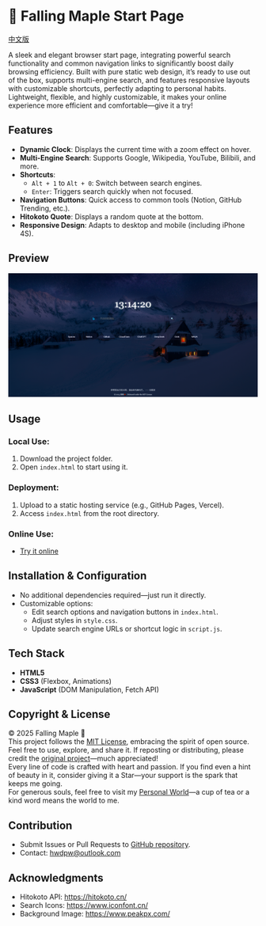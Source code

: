# 🍁 Falling Maple Start Page

[中文版](./README.md)

A sleek and elegant browser start page, integrating powerful search functionality and common navigation links to significantly boost daily browsing efficiency. Built with pure static web design, it’s ready to use out of the box, supports multi-engine search, and features responsive layouts with customizable shortcuts, perfectly adapting to personal habits. Lightweight, flexible, and highly customizable, it makes your online experience more efficient and comfortable—give it a try!

## Features

- **Dynamic Clock**: Displays the current time with a zoom effect on hover.
- **Multi-Engine Search**: Supports Google, Wikipedia, YouTube, Bilibili, and more.
- **Shortcuts**:
  - `Alt + 1` to `Alt + 0`: Switch between search engines.
  - `Enter`: Triggers search quickly when not focused.
- **Navigation Buttons**: Quick access to common tools (Notion, GitHub Trending, etc.).
- **Hitokoto Quote**: Displays a random quote at the bottom.
- **Responsive Design**: Adapts to desktop and mobile (including iPhone 4S).

## Preview

![Demo](preview.png)

## Usage

### Local Use:

1. Download the project folder.
2. Open `index.html` to start using it.

### Deployment:

1. Upload to a static hosting service (e.g., GitHub Pages, Vercel).
2. Access `index.html` from the root directory.

### Online Use:

- [Try it online](https://hwdpw.github.io)

## Installation & Configuration

- No additional dependencies required—just run it directly.
- Customizable options:
  - Edit search options and navigation buttons in `index.html`.
  - Adjust styles in `style.css`.
  - Update search engine URLs or shortcut logic in `script.js`.

## Tech Stack

- **HTML5**
- **CSS3** (Flexbox, Animations)
- **JavaScript** (DOM Manipulation, Fetch API)

## Copyright & License

© 2025 Falling Maple 🍁  
This project follows the [MIT License](LICENSE), embracing the spirit of open source. Feel free to use, explore, and share it. If reposting or distributing, please credit the [original project](https://github.com/hwdpw/startpage)—much appreciated!  
Every line of code is crafted with heart and passion. If you find even a hint of beauty in it, consider giving it a Star—your support is the spark that keeps me going.  
For generous souls, feel free to visit my [Personal World](https://hwd.pw)—a cup of tea or a kind word means the world to me.

## Contribution

- Submit Issues or Pull Requests to [GitHub repository](https://github.com/hwdpw/startpage).
- Contact: hwdpw@outlook.com

## Acknowledgments

- Hitokoto API: https://hitokoto.cn/
- Search Icons: https://www.iconfont.cn/
- Background Image: https://www.peakpx.com/
